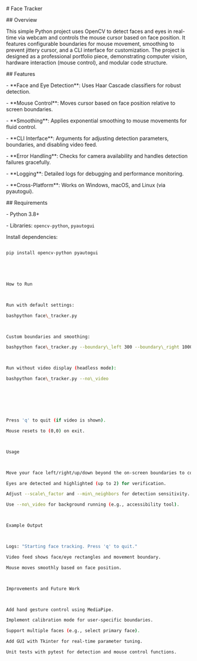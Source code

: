 \# Face Tracker



\## Overview

This simple Python project uses OpenCV to detect faces and eyes in real-time via webcam and controls the mouse cursor based on face position. It features configurable boundaries for mouse movement, smoothing to prevent jittery cursor, and a CLI interface for customization. The project is designed as a professional portfolio piece, demonstrating computer vision, hardware interaction (mouse control), and modular code structure.



\## Features

\- \*\*Face and Eye Detection\*\*: Uses Haar Cascade classifiers for robust detection.

\- \*\*Mouse Control\*\*: Moves cursor based on face position relative to screen boundaries.

\- \*\*Smoothing\*\*: Applies exponential smoothing to mouse movements for fluid control.

\- \*\*CLI Interface\*\*: Arguments for adjusting detection parameters, boundaries, and disabling video feed.

\- \*\*Error Handling\*\*: Checks for camera availability and handles detection failures gracefully.

\- \*\*Logging\*\*: Detailed logs for debugging and performance monitoring.

\- \*\*Cross-Platform\*\*: Works on Windows, macOS, and Linux (via pyautogui).



\## Requirements

\- Python 3.8+

\- Libraries: `opencv-python`, `pyautogui`



Install dependencies:

```bash

pip install opencv-python pyautogui





How to Run



Run with default settings:

bashpython face\_tracker.py



Custom boundaries and smoothing:

bashpython face\_tracker.py --boundary\_left 300 --boundary\_right 1000 --smoothing\_factor 0.7



Run without video display (headless mode):

bashpython face\_tracker.py --no\_video







Press 'q' to quit (if video is shown).

Mouse resets to (0,0) on exit.



Usage



Move your face left/right/up/down beyond the on-screen boundaries to control the mouse.

Eyes are detected and highlighted (up to 2) for verification.

Adjust --scale\_factor and --min\_neighbors for detection sensitivity.

Use --no\_video for background running (e.g., accessibility tool).



Example Output



Logs: "Starting face tracking. Press 'q' to quit."

Video feed shows face/eye rectangles and movement boundary.

Mouse moves smoothly based on face position.



Improvements and Future Work



Add hand gesture control using MediaPipe.

Implement calibration mode for user-specific boundaries.

Support multiple faces (e.g., select primary face).

Add GUI with Tkinter for real-time parameter tuning.

Unit tests with pytest for detection and mouse control functions.

